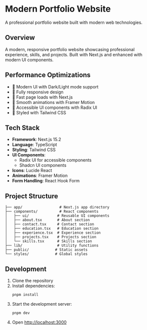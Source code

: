 # Modern Portfolio Website

A professional portfolio website built with modern web technologies.

## Overview

A modern, responsive portfolio website showcasing professional experience, skills, and projects. Built with Next.js and enhanced with modern UI components.

## Performance Optimizations

- 🎨 Modern UI with Dark/Light mode support
- 📱 Fully responsive design
- 🚀 Fast page loads with Next.js
- 💫 Smooth animations with Framer Motion
- 🎯 Accessible UI components with Radix UI
- 🎨 Styled with Tailwind CSS

## Tech Stack

- **Framework**: Next.js 15.2
- **Language**: TypeScript
- **Styling**: Tailwind CSS
- **UI Components**: 
  - Radix UI for accessible components
  - Shadcn UI components
- **Icons**: Lucide React
- **Animations**: Framer Motion
- **Form Handling**: React Hook Form

## Project Structure

```
├── app/                 # Next.js app directory
├── components/          # React components
│   ├── ui/             # Reusable UI components
│   ├── about.tsx       # About section
│   ├── contact.tsx     # Contact section
│   ├── education.tsx   # Education section
│   ├── experience.tsx  # Experience section
│   ├── projects.tsx    # Projects section
│   └── skills.tsx      # Skills section
├── lib/                # Utility functions
├── public/            # Static assets
└── styles/            # Global styles
```

## Development

1. Clone the repository
2. Install dependencies:
   ```bash
   pnpm install
   ```
3. Start the development server:
   ```bash
   pnpm dev
   ```
4. Open [http://localhost:3000](http://localhost:3000)
